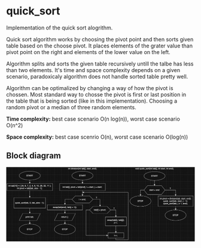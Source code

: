 # quick_sort

Implementation of the quick sort alogrithm.

Quick sort algorithm works by choosing the pivot point and then sorts given table based on the choose pivot. It places elements of the grater value than pivot point on the right and elements of the lower value on the left.

Algorithm splits and sorts the given table recursively untill the talbe has less than two elements. It's time and space complexity depends on a given scenario, paradoxicaly algorithm does not handle sorted table pretty well.

Algorithm can be optimalized by changing a way of how the pivot is chossen. Most standard way to chosse the pivot is first or last position in the table that is being sorted (like in this implementation).
Choosing a random pivot or a median of three random elements.

**Time complexity:** best case scenario O(n log(n)), worst case scenario O(n^2)

**Space complexity:** best case scenrio O(n), worst case scenario O(log(n))

## Block diagram

![quick sort algorithm block diagram](../../images/quick_sort.png)
